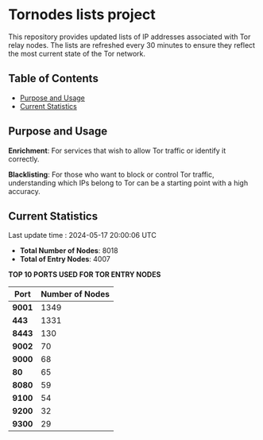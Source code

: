 # Tornodes lists project

This repository provides updated lists of IP addresses associated with Tor relay nodes. The lists are refreshed every 30 minutes to ensure they reflect the most current state of the Tor network.

## Table of Contents

- [Purpose and Usage](#purpose-and-usage)
- [Current Statistics](#current-statistics)


## Purpose and Usage

**Enrichment**: For services that wish to allow Tor traffic or identify it correctly.

**Blacklisting**: For those who want to block or control Tor traffic, understanding which IPs belong to Tor can be a starting point with a high accuracy.

## Current Statistics

Last update time : 2024-05-17 20:00:06 UTC

- **Total Number of Nodes**: 8018
- **Total of Entry Nodes**: 4007

**TOP 10 PORTS USED FOR TOR ENTRY NODES**

| **Port** | **Number of Nodes** |
|------|-----------------|
| **9001**   | 1349  |
| **443**   | 1331  |
| **8443**   | 130  |
| **9002**   | 70  |
| **9000**   | 68  |
| **80**   | 65  |
| **8080**   | 59  |
| **9100**   | 54  |
| **9200**   | 32  |
| **9300**   | 29  |

